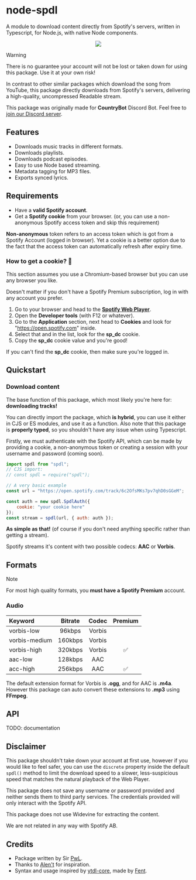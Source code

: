 # node-spdl
A module to download content directly from Spotify's servers, written in Typescript, for Node.js, with native Node components.

<div align="center">
    <img src="https://file.var.foo/259fd420-e56a-4740-ae8e-7b92f8908d03-NodeSpdl.png">
</div>

> [!WARNING]
> There is no guarantee your account will not be lost or taken down for using this package.
> Use it at your own risk!

In contrast to other similar packages which download the song from YouTube, this package directly downloads from Spotify's servers, delivering a high-quality, uncompressed Readable stream.

This package was originally made for **CountryBot** Discord Bot. Feel free to [join our Discord server](https://discord.com/invite/C78VU7Fmeh).

## Features
- Downloads music tracks in different formats.
- Downloads playlists.
- Downloads podcast episodes.
- Easy to use Node based streaming.
- Metadata tagging for MP3 files.
- Exports synced lyrics.

## Requirements

- Have a **valid Spotify account**.
- Get a **Spotify cookie** from your browser. (or, you can use a non-anonymous Spotify access token and skip this requirement)

**Non-anonymous** token refers to an access token which is got from a Spotify Account (logged in browser).
Yet a cookie is a better option due to the fact that the access token can automatically refresh after expiry time.

### How to get a cookie? 🍪

This section assumes you use a Chromium-based browser but you can use any browser you like.

Doesn't matter if you don't have a Spotify Premium subscription, log in with any account you prefer.

1. Go to your browser and head to the **[Spotify Web Player](https://open.spotify.com)**.
2. Open the **Developer tools** (with F12 or whatever). 
3. Go to the **Application** section, next head to **Cookies** and look for "https://open.spotify.com" inside.
4. Select that and in the list, look for the **sp_dc** cookie. 
5. Copy the **sp_dc** cookie value and you're good!

If you can't find the **sp_dc** cookie, then make sure you're logged in.

## Quickstart

### Download content

The base function of this package, which most likely you're here for: **downloading tracks!**

You can directly import the package, which **is hybrid**, you can use it either in CJS or ES modules, and use it as a function.
Also note that this package is **properly typed**, so you shouldn't have any issue when using Typescript.

Firstly, we must authenticate with the Spotify API, which can be made by providing a cookie, a non-anonymous token or creating a session with your username and password (coming soon). 

```js
import spdl from "spdl";
// CJS import:
// const spdl = require("spdl");

// A very basic example
const url = "https://open.spotify.com/track/6c2OfsMKs7pv7qhD0sGGeM";

const auth = new spdl.SpdlAuth({
    cookie: "your cookie here"
});
const stream = spdl(url, { auth: auth });
```

**As simple as that!** (of course if you don't need anything specific rather than getting a stream).

Spotify streams it's content with two possible codecs: **AAC** or **Vorbis**.


## Formats

> [!NOTE]
> For most high quality formats, you **must have a Spotify Premium** account.

### Audio

| Keyword       | Bitrate | Codec  | Premium |
|:--------------|:-------:|:------:|:-------:|
| vorbis-low    | 96kbps  | Vorbis |         |
| vorbis-medium | 160kbps | Vorbis |         |
| vorbis-high   | 320kbps | Vorbis | ✅      |
| aac-low       | 128kbps | AAC    |         | 
| acc-high      | 256kbps | AAC    | ✅      |

The default extension format for Vorbis is **.ogg**, and for AAC is **.m4a**. However this package can auto convert these extensions to **.mp3** using **FFmpeg**.

## API

TODO: documentation

## Disclaimer

This package shouldn't take down your account at first use, however if you would like to feel safer, you can use the `discrete` property inside the default `spdl()` method to limit the download speed to a slower, less-suspicious speed that matches the natural playback of the Web Player.

This package does not save any username or password provided and neither sends them to third party services.
The credentials provided will only interact with the Spotify API.

This package does not use Widevine for extracting the content.

We are not related in any way with Spotify AB.

## Credits
- Package written by Sir [PwL](https://github.com/PwLDev).
- Thanks to [Alen't](https://github.com/ale057j0825) for inspiration.
- Syntax and usage inspired by [ytdl-core](https://github.com/fent/node-ytdl-core), made by [Fent](https://github.com/fent).
